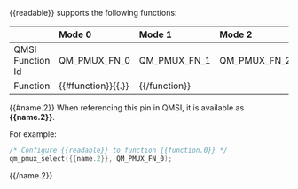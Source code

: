 
{{readable}} supports the following functions:

|                  | Mode 0       | Mode 1       | Mode 2       |
|:-----------------|:-------------|:-------------|:-------------|
| QMSI Function Id | QM_PMUX_FN_0 | QM_PMUX_FN_1 | QM_PMUX_FN_2 |
| Function         | {{#function}}{{.}} | {{/function}}

{{#name.2}}
When referencing this pin in QMSI, it is available as **{{name.2}}**.

For example:

```c
/* Configure {{readable}} to function {{function.0}} */
qm_pmux_select({{name.2}}, QM_PMUX_FN_0);
```
{{/name.2}}
